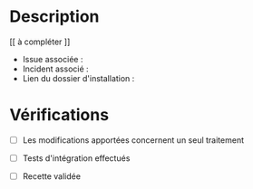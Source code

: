 # Description

[[ à compléter ]]

* Issue associée : 
* Incident associé :
* Lien du dossier d'installation :

# Vérifications

- [ ] Les modifications apportées concernent un seul traitement
- [ ] Tests d'intégration effectués
- [ ] Recette validée


